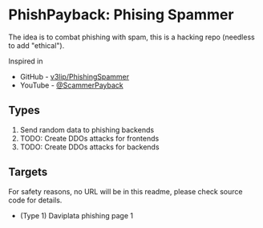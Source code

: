 # PhishPayback: Phising Spammer

The idea is to combat phishing with spam, this is a hacking repo (needless to add "ethical").

Inspired in

- GitHub - [v3lip/PhishingSpammer](https://github.com/v3lip/PhishingSpammer/)
- YouTube - [@ScammerPayback](https://www.youtube.com/@ScammerPayback)

## Types

1. Send random data to phishing backends
2. TODO: Create DDOs attacks for frontends
3. TODO: Create DDOs attacks for backends

## Targets

For safety reasons, no URL will be in this readme, please check source code for details.

- (Type 1) Daviplata phishing page 1
